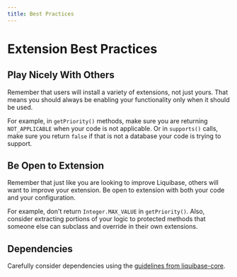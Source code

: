 ```yaml
---
title: Best Practices
---
```


# Extension Best Practices

## Play Nicely With Others

Remember that users will install a variety of extensions, not just yours. That means you should always be enabling your functionality only when it should be used.

For example, in `getPriority()` methods, make sure you are returning `NOT_APPLICABLE` when your code is not applicable. Or in `supports()` calls, make sure you return `false`
if that is not a database your code is trying to support.

## Be Open to Extension

Remember that just like you are looking to improve Liquibase, others will want to improve your extension. Be open to extension with both your code and your configuration.

For example, don't return `Integer.MAX_VALUE` in `getPriority()`. Also, consider extracting portions of your logic to protected methods that someone else can subclass and override in their own extensions.

## Dependencies

Carefully consider dependencies using the [guidelines from liquibase-core](../../code/architecture/dependencies.md). 